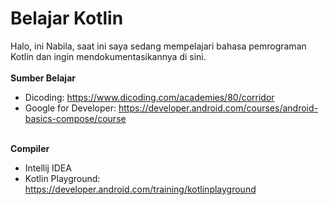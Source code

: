 # Belajar Kotlin
Halo, ini Nabila, saat ini saya sedang mempelajari bahasa pemrograman Kotlin dan ingin mendokumentasikannya di sini.<br><br>
**Sumber Belajar**<br>
- Dicoding: https://www.dicoding.com/academies/80/corridor
- Google for Developer: https://developer.android.com/courses/android-basics-compose/course<br>

<br>**Compiler**
- Intellij IDEA
- Kotlin Playground: https://developer.android.com/training/kotlinplayground
